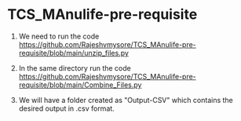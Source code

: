 # TCS_MAnulife-pre-requisite

1. We need to run the code https://github.com/Rajeshvmysore/TCS_MAnulife-pre-requisite/blob/main/unzip_files.py

2. In the same directory run the code https://github.com/Rajeshvmysore/TCS_MAnulife-pre-requisite/blob/main/Combine_Files.py

3. We will have a folder created as "Output-CSV" which contains the desired output in .csv format.
